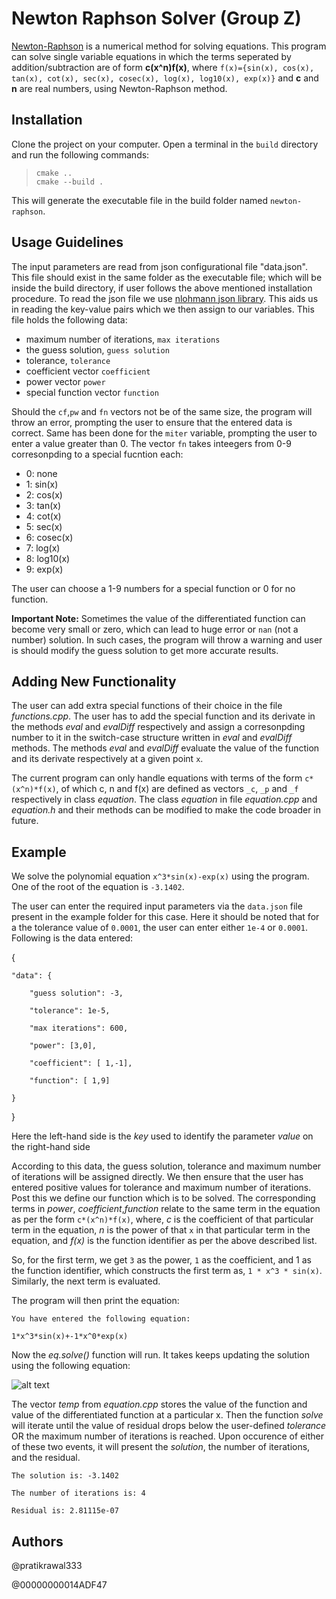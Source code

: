 # Newton Raphson Solver (Group Z)

[Newton-Raphson](https://en.wikipedia.org/wiki/Newton%27s_method) is a numerical method for solving equations. This program can solve single variable equations in which the terms seperated by addition/subtraction are of form **c(x^n)f(x)**, where `f(x)={sin(x), cos(x), tan(x), cot(x), sec(x), cosec(x), log(x), log10(x), exp(x)}` and **c** and **n** are real numbers, using Newton-Raphson method. 

## Installation

Clone the project on your computer. Open a terminal in the `build` directory and run the following commands:
>`cmake ..`  
>`cmake --build .`

This will generate the executable file in the build folder named `newton-raphson`.

## Usage Guidelines

The input parameters are read from json configurational file "data.json". This file should exist in the same folder as the executable file; which will be inside the build directory, if user follows the above mentioned installation procedure. To read the json file we use [nlohmann json library](https://github.com/nlohmann/json). This aids us in reading the key-value pairs which we then assign to our variables. This file holds the following data:

- maximum number of iterations, `max iterations`
- the guess solution, `guess solution`
- tolerance, `tolerance`
- coefficient vector `coefficient`
- power vector `power`
- special function vector `function`

Should the `cf`,`pw` and `fn` vectors not be of the same size, the program will throw an error, prompting the user to ensure that the entered data is correct. Same has been done for the `miter` variable, prompting the user to enter a value greater than 0. The vector `fn` takes inteegers from 0-9 corresonpding to a special fucntion each:
- 0: none
- 1: sin(x)
- 2: cos(x)
- 3: tan(x)
- 4: cot(x)
- 5: sec(x)
- 6: cosec(x)
- 7: log(x)
- 8: log10(x)
- 9: exp(x)

The user can choose a 1-9 numbers for a special function or 0 for no function.

**Important Note:** Sometimes the value of the differentiated function can become very small or zero, which can lead to huge error or `nan` (not a number) solution. In such cases, the program will throw a warning and user is should modify the guess solution to get more accurate results.

## Adding New Functionality

The user can add extra special functions of their choice in the file _functions.cpp_. The user has to add the special function and its derivate in the methods _eval_ and _evalDiff_ respectively and assign a corresonpding number to it in the switch-case structure written in _eval_ and _evalDiff_ methods. The methods _eval_ and _evalDiff_ evaluate the value of the function and its derivate respectively at a given point `x`. 

The current program can only handle equations with terms of the form `c*(x^n)*f(x)`, of which c, n and f(x) are defined as vectors `_c`, `_p` and `_f` respectively in class _equation_. The class _equation_ in file _equation.cpp_ and _equation.h_ and their methods can be modified to make the code broader in future.

## Example

We solve the polynomial equation `x^3*sin(x)-exp(x)` using the program. One of the root of the equation is `-3.1402`.

The user can enter the required input parameters via the `data.json` file present in the example folder for this case. Here it should be noted that for a the tolerance value of `0.0001`, the user can enter either `1e-4` or `0.0001`. Following is the data entered:

{

    "data": {

        "guess solution": -3,

        "tolerance": 1e-5,

        "max iterations": 600,

        "power": [3,0],

        "coefficient": [ 1,-1],

        "function": [ 1,9]

    }

}

Here the left-hand side is the _key_ used to identify the parameter _value_ on the right-hand side

According to this data, the guess solution, tolerance and maximum number of iterations will be assigned directly. We then ensure that the user has entered positive values for tolerance and maximum number of iterations. Post this we define our function which is to be solved. The corresponding terms in _power_, _coefficient_,_function_ relate to the same term in the equation as per the form `c*(x^n)*f(x)`, 
where, 
_c_ is the coefficient of that particular term in the equation,
_n_ is the power of that `x` in that particular term in the equation, and
_f(x)_ is the function identifier as per the above described list.

So, for the first term, we get `3` as the power, `1` as the coefficient, and 1 as the function identifier, which constructs the first term as, `1 * x^3 * sin(x)`. Similarly, the next term is evaluated.


The program will then print the equation:

`You have entered the following equation:`

`1*x^3*sin(x)+-1*x^0*exp(x)`

Now the _eq.solve()_ function will run. It takes keeps updating the solution using the following equation: 

![alt text](https://web.mit.edu/10.001/Web/Course_Notes/NLAE/equation6.gif)

The vector _temp_ from _equation.cpp_ stores the value of the function and value of the differentiated function at a particular x. Then the function _solve_ will iterate until the value of residual drops below the user-defined _tolerance_ OR the maximum number of iterations is reached. Upon occurence of either of these two events, it will present the _solution_, the number of iterations, and the residual. 

`The solution is: -3.1402`

`The number of iterations is: 4`

`Residual is: 2.81115e-07`

## Authors

@pratikrawal333

@00000000014ADF47

